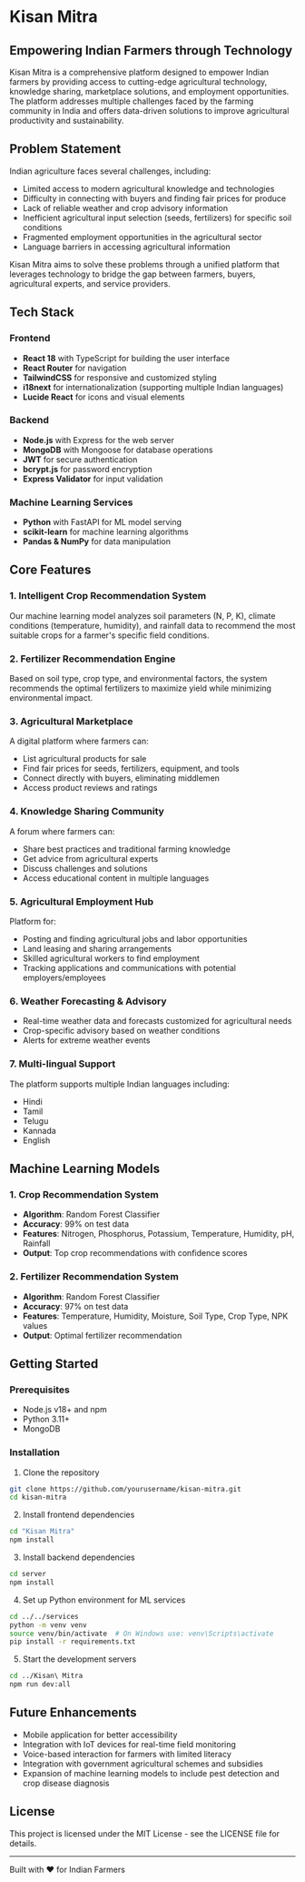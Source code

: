 # Kisan Mitra

## Empowering Indian Farmers through Technology

Kisan Mitra is a comprehensive platform designed to empower Indian farmers by providing access to cutting-edge agricultural technology, knowledge sharing, marketplace solutions, and employment opportunities. The platform addresses multiple challenges faced by the farming community in India and offers data-driven solutions to improve agricultural productivity and sustainability.

## Problem Statement

Indian agriculture faces several challenges, including:

- Limited access to modern agricultural knowledge and technologies
- Difficulty in connecting with buyers and finding fair prices for produce
- Lack of reliable weather and crop advisory information
- Inefficient agricultural input selection (seeds, fertilizers) for specific soil conditions
- Fragmented employment opportunities in the agricultural sector
- Language barriers in accessing agricultural information

Kisan Mitra aims to solve these problems through a unified platform that leverages technology to bridge the gap between farmers, buyers, agricultural experts, and service providers.

## Tech Stack

### Frontend
- **React 18** with TypeScript for building the user interface
- **React Router** for navigation
- **TailwindCSS** for responsive and customized styling
- **i18next** for internationalization (supporting multiple Indian languages)
- **Lucide React** for icons and visual elements

### Backend
- **Node.js** with Express for the web server
- **MongoDB** with Mongoose for database operations
- **JWT** for secure authentication
- **bcrypt.js** for password encryption
- **Express Validator** for input validation

### Machine Learning Services
- **Python** with FastAPI for ML model serving
- **scikit-learn** for machine learning algorithms
- **Pandas & NumPy** for data manipulation

## Core Features

### 1. Intelligent Crop Recommendation System
Our machine learning model analyzes soil parameters (N, P, K), climate conditions (temperature, humidity), and rainfall data to recommend the most suitable crops for a farmer's specific field conditions.

### 2. Fertilizer Recommendation Engine
Based on soil type, crop type, and environmental factors, the system recommends the optimal fertilizers to maximize yield while minimizing environmental impact.

### 3. Agricultural Marketplace
A digital platform where farmers can:
- List agricultural products for sale
- Find fair prices for seeds, fertilizers, equipment, and tools
- Connect directly with buyers, eliminating middlemen
- Access product reviews and ratings

### 4. Knowledge Sharing Community
A forum where farmers can:
- Share best practices and traditional farming knowledge
- Get advice from agricultural experts
- Discuss challenges and solutions
- Access educational content in multiple languages

### 5. Agricultural Employment Hub
Platform for:
- Posting and finding agricultural jobs and labor opportunities
- Land leasing and sharing arrangements
- Skilled agricultural workers to find employment
- Tracking applications and communications with potential employers/employees

### 6. Weather Forecasting & Advisory
- Real-time weather data and forecasts customized for agricultural needs
- Crop-specific advisory based on weather conditions
- Alerts for extreme weather events

### 7. Multi-lingual Support
The platform supports multiple Indian languages including:
- Hindi
- Tamil
- Telugu
- Kannada
- English

## Machine Learning Models

### 1. Crop Recommendation System
- **Algorithm**: Random Forest Classifier
- **Accuracy**: 99% on test data
- **Features**: Nitrogen, Phosphorus, Potassium, Temperature, Humidity, pH, Rainfall
- **Output**: Top crop recommendations with confidence scores

### 2. Fertilizer Recommendation System
- **Algorithm**: Random Forest Classifier
- **Accuracy**: 97% on test data
- **Features**: Temperature, Humidity, Moisture, Soil Type, Crop Type, NPK values
- **Output**: Optimal fertilizer recommendation

## Getting Started

### Prerequisites
- Node.js v18+ and npm
- Python 3.11+
- MongoDB

### Installation

1. Clone the repository
```bash
git clone https://github.com/yourusername/kisan-mitra.git
cd kisan-mitra
```

2. Install frontend dependencies
```bash
cd "Kisan Mitra"
npm install
```

3. Install backend dependencies
```bash
cd server
npm install
```

4. Set up Python environment for ML services
```bash
cd ../../services
python -m venv venv
source venv/bin/activate  # On Windows use: venv\Scripts\activate
pip install -r requirements.txt
```

5. Start the development servers
```bash
cd ../Kisan\ Mitra
npm run dev:all
```

## Future Enhancements

- Mobile application for better accessibility
- Integration with IoT devices for real-time field monitoring
- Voice-based interaction for farmers with limited literacy
- Integration with government agricultural schemes and subsidies
- Expansion of machine learning models to include pest detection and crop disease diagnosis

## License

This project is licensed under the MIT License - see the LICENSE file for details.

---

Built with ❤️ for Indian Farmers
